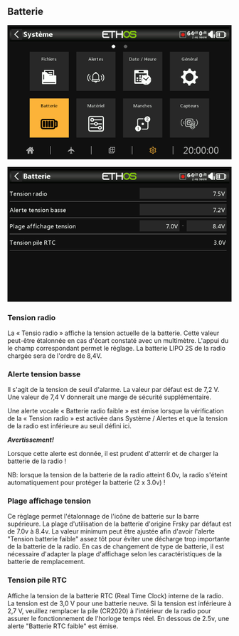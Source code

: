 ## Batterie

![Icône Batterie](../assets/system-icon-battery.png)

![Batterie](../assets/system-battery.png)

### Tension radio

La « Tensio radio » affiche la tension actuelle de la batterie. Cette valeur peut-être étalonnée en cas d'écart constaté avec un multimètre. L'appui du le champ correspondant permet le réglage. La batterie LIPO 2S de la radio chargée sera de l'ordre de 8,4V.

### Alerte tension basse

Il s'agit de la tension de seuil d'alarme. La valeur par défaut est de 7,2 V. Une valeur de 7,4 V donnerait une marge de sécurité supplémentaire.

Une alerte vocale « Batterie radio faible » est émise lorsque la vérification de la « Tension radio » est activée dans Système / Alertes et que la tension de la radio est inférieure au seuil défini ici.

_**Avertissement!**_

Lorsque cette alerte est donnée, il est prudent d'atterrir et de charger la batterie de la radio !

NB:  lorsque la tension de la batterie de la radio atteint 6.0v, la radio s'éteint automatiquement pour protéger la batterie (2 x 3.0v) !

### Plage affichage tension

Ce règlage permet l'étalonnage de l'icône de batterie sur la barre supérieure. La plage d'utilisation de la batterie d'origine Frsky par défaut est de 7.0v à 8.4v. La valeur minimum peut être ajustée afin d'avoir l'alerte "Tension batterie faible" assez tôt pour éviter une décharge trop importante de la batterie de la radio.
En cas de changement de type de batterie, il est nécessaire d'adapter la plage d'affichage selon les caractéristiques de la batterie de remplacement.

### Tension pile RTC

Affiche la tension de la batterie RTC (Real Time Clock) interne de la radio. La tension est de 3,0 V pour une batterie neuve. Si la tension est inférieure à 2,7 V, veuillez remplacer la pile (CR2020) à l'intérieur de la radio pour assurer le fonctionnement de l'horloge temps réel. En dessous de 2.5v, une alerte "Batterie RTC faible" est émise.

